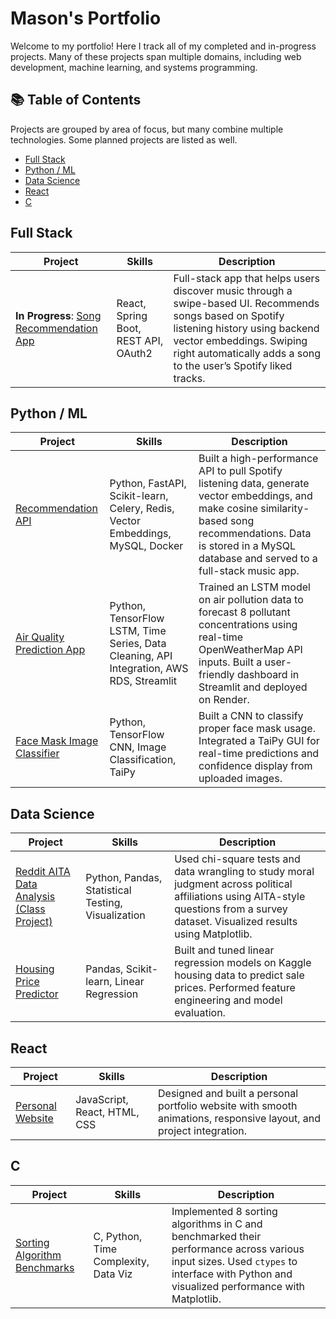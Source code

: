# Mason's Portfolio

Welcome to my portfolio! Here I track all of my completed and in-progress projects. Many of these projects span multiple domains, including web development, machine learning, and systems programming.

## 📚 Table of Contents

Projects are grouped by area of focus, but many combine multiple technologies. Some planned projects are listed as well.

- [Full Stack](#full-stack)
- [Python / ML](#pythonml)
- [Data Science](#data-science)
- [React](#react)
- [C](#c)

## Full Stack
| Project | Skills | Description |
| --- | --- | --- |
| **In Progress**: [Song Recommendation App](https://github.com/04mscott/Song-Recommendation-App) | React, Spring Boot, REST API, OAuth2 | Full-stack app that helps users discover music through a swipe-based UI. Recommends songs based on Spotify listening history using backend vector embeddings. Swiping right automatically adds a song to the user’s Spotify liked tracks.

## Python / ML
| Project | Skills | Description |
| --- | --- | --- |
| [Recommendation API](https://github.com/04mscott/Recommendation-API) | Python, FastAPI, Scikit-learn, Celery, Redis, Vector Embeddings, MySQL, Docker | Built a high-performance API to pull Spotify listening data, generate vector embeddings, and make cosine similarity-based song recommendations. Data is stored in a MySQL database and served to a full-stack music app. |
| [Air Quality Prediction App](https://github.com/04mscott/Air-Quality-App) | Python, TensorFlow LSTM, Time Series, Data Cleaning, API Integration, AWS RDS, Streamlit | Trained an LSTM model on air pollution data to forecast 8 pollutant concentrations using real-time OpenWeatherMap API inputs. Built a user-friendly dashboard in Streamlit and deployed on Render. |
| [Face Mask Image Classifier](https://github.com/04mscott/Face-Mask-Image-Classification) | Python, TensorFlow CNN, Image Classification, TaiPy | Built a CNN to classify proper face mask usage. Integrated a TaiPy GUI for real-time predictions and confidence display from uploaded images. |

## Data Science
| Project | Skills | Description |
| --- | --- | --- |
| [Reddit AITA Data Analysis (Class Project)](https://masonscott.net/static/media/HW%203%20Report%20-%20Mason%20Scott.bc9e7591820ff485558a.pdf) | Python, Pandas, Statistical Testing, Visualization | Used chi-square tests and data wrangling to study moral judgment across political affiliations using AITA-style questions from a survey dataset. Visualized results using Matplotlib. |
| [Housing Price Predictor](https://github.com/04mscott/Housing-Price-Prediction-Model-) | Pandas, Scikit-learn, Linear Regression | Built and tuned linear regression models on Kaggle housing data to predict sale prices. Performed feature engineering and model evaluation.

## React
| Project | Skills | Description |
| --- | --- | --- |
| [Personal Website](https://masonscott.net/) | JavaScript, React, HTML, CSS | Designed and built a personal portfolio website with smooth animations, responsive layout, and project integration.

## C
| Project | Skills | Description |
| --- | --- | --- |
| [Sorting Algorithm Benchmarks](https://github.com/04mscott/Sorting-Functions-C-) | C, Python, Time Complexity, Data Viz | Implemented 8 sorting algorithms in C and benchmarked their performance across various input sizes. Used `ctypes` to interface with Python and visualized performance with Matplotlib.
